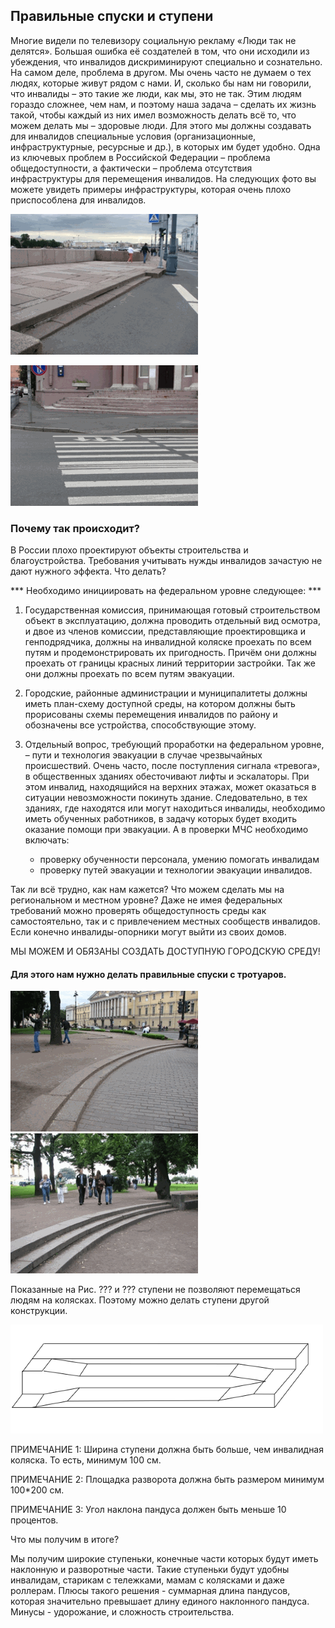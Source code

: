 ## Правильные спуски и ступени

Многие видели по телевизору социальную рекламу «Люди так не делятся». Большая ошибка её создателей в том, что они исходили из убеждения, что инвалидов дискриминируют специально и сознательно. На самом деле, проблема в другом. Мы очень часто не думаем о тех людях, которые живут рядом с нами. И, сколько бы нам ни говорили, что инвалиды – это такие же люди, как мы, это не так. Этим людям гораздо сложнее, чем нам, и поэтому наша задача – сделать их жизнь такой, чтобы каждый из них имел возможность делать всё то, что можем делать мы – здоровые люди. Для этого мы должны создавать для инвалидов специальные условия (организационные, инфраструктурные, ресурсные и др.), в которых им будет удобно.
Одна из ключевых проблем в Российской Федерации – проблема общедоступности, а фактически – проблема отсутствия инфраструктуры для перемещения инвалидов. На следующих фото вы можете увидеть примеры инфраструктуры, которая очень плохо приспособлена для инвалидов.


![Нет спуска](/image/fig2_48.png "Нет спуска")

![Спуск есть, но крутой](/image/fig2_49.png "Спуск есть, но крутой")

### Почему так происходит?

В России плохо проектируют объекты строительства и благоустройства. Требования учитывать нужды инвалидов зачастую не дают нужного эффекта.
Что делать?

*** Необходимо инициировать на федеральном уровне следующее: ***
1. Государственная комиссия, принимающая готовый строительством объект в эксплуатацию, должна проводить отдельный вид осмотра, и двое из членов комиссии, представляющие проектировщика и генподрядчика, должны на инвалидной коляске проехать по всем путям и продемонстрировать их пригодность. Причём они должны проехать от границы красных линий территории застройки. Так же они должны проехать по всем путям эвакуации.
2. Городские, районные администрации и муниципалитеты должны иметь план-схему доступной среды, на котором должны быть прорисованы схемы перемещения инвалидов по району и обозначены все устройства, способствующие этому.
3. Отдельный вопрос, требующий проработки на федеральном уровне, – пути и технология эвакуации в случае чрезвычайных происшествий. Очень часто, после поступления сигнала «тревога», в общественных зданиях обесточивают лифты и эскалаторы. При этом инвалид, находящийся на верхних этажах, может оказаться в ситуации невозможности покинуть здание. Следовательно, в тех зданиях, где находятся или могут находиться инвалиды, необходимо иметь обученных работников, в задачу которых будет входить оказание помощи при эвакуации. А в проверки МЧС необходимо включать:

    - проверку обученности персонала, умению помогать инвалидам
    - проверку путей эвакуации и технологии эвакуации инвалидов.

Так ли всё трудно, как нам кажется? Что можем сделать мы на региональном и местном уровне? Даже не имея федеральных требований можно  проверять общедоступность среды как самостоятельно, так и с привлечением местных сообществ инвалидов. Если конечно инвалиды-опорники могут выйти из своих домов.

 МЫ МОЖЕМ И ОБЯЗАНЫ СОЗДАТЬ ДОСТУПНУЮ ГОРОДСКУЮ СРЕДУ!

####  Для этого нам нужно делать правильные спуски с тротуаров.


![Нет спуска](/image/fig2_50.png "Нет спуска")
![Нет спуска](/image/fig2_51.png "Нет спуска")

Показанные на Рис. ??? и ??? ступени не позволяют перемещаться людям на колясках.
Поэтому можно делать ступени другой конструкции.

![ ](/image/fig2_52.png " ")

ПРИМЕЧАНИЕ 1: Ширина ступени должна быть больше, чем инвалидная коляска. То есть, минимум 100 см.

ПРИМЕЧАНИЕ 2: Площадка разворота должна быть размером минимум 100*200 см.

ПРИМЕЧАНИЕ 3: Угол наклона пандуса должен быть меньше 10 процентов.


Что мы получим в итоге?

Мы получим широкие ступеньки, конечные части которых будут иметь наклонную и разворотные части. Такие ступеньки будут удобны инвалидам, старикам с тележками, мамам с колясками и даже роллерам. Плюсы такого решения - суммарная длина пандусов, которая значительно превышает длину единого наклонного пандуса. Минусы - удорожание, и сложность строительства.